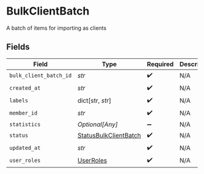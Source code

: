 # BulkClientBatch

A batch of items for importing as clients


## Fields

| Field                                                                 | Type                                                                  | Required                                                              | Description                                                           |
| --------------------------------------------------------------------- | --------------------------------------------------------------------- | --------------------------------------------------------------------- | --------------------------------------------------------------------- |
| `bulk_client_batch_id`                                                | *str*                                                                 | :heavy_check_mark:                                                    | N/A                                                                   |
| `created_at`                                                          | *str*                                                                 | :heavy_check_mark:                                                    | N/A                                                                   |
| `labels`                                                              | dict[str, *str*]                                                      | :heavy_check_mark:                                                    | N/A                                                                   |
| `member_id`                                                           | *str*                                                                 | :heavy_check_mark:                                                    | N/A                                                                   |
| `statistics`                                                          | *Optional[Any]*                                                       | :heavy_minus_sign:                                                    | N/A                                                                   |
| `status`                                                              | [StatusBulkClientBatch](../../models/shared/statusbulkclientbatch.md) | :heavy_check_mark:                                                    | N/A                                                                   |
| `updated_at`                                                          | *str*                                                                 | :heavy_check_mark:                                                    | N/A                                                                   |
| `user_roles`                                                          | [UserRoles](../../models/shared/userroles.md)                         | :heavy_check_mark:                                                    | N/A                                                                   |